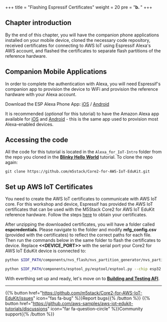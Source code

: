 +++
title = "Flashing Espressif Certificates"
weight = 20
pre = "<b>b. </b>"
+++

## Chapter introduction
By the end of this chapter, you will have the companion phone applications installed on your mobile device, cloned the necessary code repository, received certificates for connecting to AWS IoT using Espressif Alexa's AWS account, and flashed the certificates to separate flash partitions of the reference hardware.

## Companion Mobile Applications
In order to complete the authentication with Alexa, you will need Espressif's companion app to provision the device to WiFi and provision the reference hardware with your Alexa account.

Download the ESP Alexa Phone App:
[iOS](https://apps.apple.com/in/app/esp-alexa/id1464127534) / [Android](https://play.google.com/store/apps/details?id=com.espressif.provbleavs)

It is recommended (_optional_ for this tutorial) to have the Amazon Alexa app available for [iOS](https://apps.apple.com/us/app/amazon-alexa/id944011620) and [Android](https://play.google.com/store/apps/details?id=com.amazon.dee.app) - this is the same app used to provision most Alexa-enabled devices.

## Accessing the code
All the code for this tutorial is located in the `Alexa_for_IoT-Intro` folder from the repo you cloned in the [**Blinky Hello World**](/en/blinky-hello-world.html) tutorial. To clone the repo again:
```
git clone https://github.com/m5stack/Core2-for-AWS-IoT-EduKit.git
```

## Set up AWS IoT Certificates 
You need to create the AWS IoT certificates to communicate with AWS IoT core. For this workshop and device, Espressif has provided the AWS IoT certificates that can be used with the M5Stack Core2 for AWS IoT EduKit reference hardware. Follow the steps [here](https://espressif.github.io/esp-va-sdk/#/) to obtain your certificates.

After unzipping the downloaded certificates, you will have a folder called **espcredentials**. Please navigate to the folder and modify **mfg_config.csv** (provided with the certificates) to reflect the correct paths for each file. Then run the commands below in the same folder to flash the certificates to device. Replace **<<DEVICE_PORT>>** with the serial port your Core2 for AWS IoT EduKit device is connected to:
```bash
python $IDF_PATH/components/nvs_flash/nvs_partition_generator/nvs_partition_gen.py generate /path/to/mfg_config.csv mfg.bin 0x6000

python $IDF_PATH/components/esptool_py/esptool/esptool.py --chip esp32 --port <<DEVICE_PORT>> write_flash 0x10000 mfg.bin
```

With everthing set up and ready, let's move on to [**Building and Testing AFI**](/en/intro-to-alexa-for-iot/building-and-testing-afi.html).

---
{{% button href="https://github.com/m5stack/Core2-for-AWS-IoT-EduKit/issues" icon="fas fa-bug" %}}Report bugs{{% /button %}} {{% button href="https://github.com/aws-samples/aws-iot-edukit-tutorials/discussions" icon="far fa-question-circle" %}}Community support{{% /button %}}